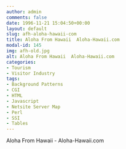 ```yaml
---
author: admin
comments: false
date: 1996-11-21 15:04:50+00:00
layout: default
slug: afh-aloha-hawaii-com
title: Aloha From Hawaii  Aloha-Hawaii.com
modal-id: 145
img: afh-old.jpg
alt: Aloha From Hawaii  Aloha-Hawaii.com
categories:
- Tourism
- Visitor Industry
tags:
- Background Patterns
- CGI
- HTML
- Javascript
- Netsite Server Map
- Perl
- SSI
- Tables
---
```

Aloha From Hawaii - Aloha-Hawaii.com
